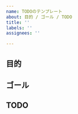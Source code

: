 ```yaml
---
name: TODOのテンプレート
about: 目的 / ゴール / TODO
title: ''
labels: ''
assignees: ''

---
```


## 目的

## ゴール

## TODO
